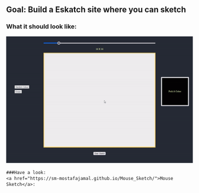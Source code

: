 ## Goal: Build a Eskatch site where you can sketch

### What it should look like:
<img src="https://github.com/sm-mostafajamal/sm-mostafajamal/blob/main/images/gifs/eskatch.gif" />

```
###Have a look:
<a href="https://sm-mostafajamal.github.io/Mouse_Sketch/">Mouse Sketch</a>:

